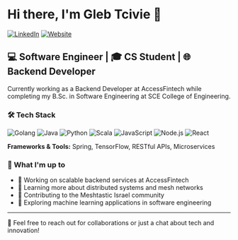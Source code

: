 # Hi there, I'm Gleb Tcivie 👋

[![LinkedIn](https://img.shields.io/badge/LinkedIn-0077B5?style=flat-square&logo=linkedin&logoColor=white)](https://www.linkedin.com/in/gleb-t/)
[![Website](https://img.shields.io/badge/Website-4285F4?style=flat-square&logo=safari&logoColor=white)](https://tcivie.com)

## 💻 Software Engineer | 🎓 CS Student | 🌐 Backend Developer

Currently working as a Backend Developer at AccessFintech while completing my B.Sc. in Software Engineering at SCE College of Engineering.

### 🛠️ Tech Stack

![Golang](https://img.shields.io/badge/Go-%2300ADD8.svg?style=flat-square&logo=go&logoColor=white)
![Java](https://img.shields.io/badge/Java-ED8B00?style=flat-square&logo=openjdk&logoColor=white)
![Python](https://img.shields.io/badge/Python-%2314354C.svg?style=flat-square&logo=python&logoColor=white)
![Scala](https://img.shields.io/badge/Scala-%23DC322F.svg?style=flat-square&logo=scala&logoColor=white)
![JavaScript](https://img.shields.io/badge/JavaScript-F7DF1E?style=flat-square&logo=javascript&logoColor=black)
![Node.js](https://img.shields.io/badge/Node.js-43853D?style=flat-square&logo=node.js&logoColor=white)
![React](https://img.shields.io/badge/React-%2320232a.svg?style=flat-square&logo=react&logoColor=%2361DAFB)

**Frameworks & Tools:** Spring, TensorFlow, RESTful APIs, Microservices

### 🚀 What I'm up to

- 🔭 Working on scalable backend services at AccessFintech
- 🌱 Learning more about distributed systems and mesh networks
- 🤝 Contributing to the Meshtastic Israel community
- 🧠 Exploring machine learning applications in software engineering

---

💬 Feel free to reach out for collaborations or just a chat about tech and innovation!
